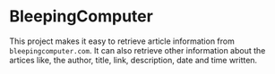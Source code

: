 # BleepingComputer

This project makes it easy to retrieve article information from `bleepingcomputer.com`. It can also retrieve other information about the artices like, the author, title, link, description, date and time written.
